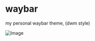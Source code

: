 # waybar
my personal waybar theme, (dwm style)

![Image](https://github.com/user-attachments/assets/d5d35fbb-ea9f-4a90-8764-cf8fe4528950)
